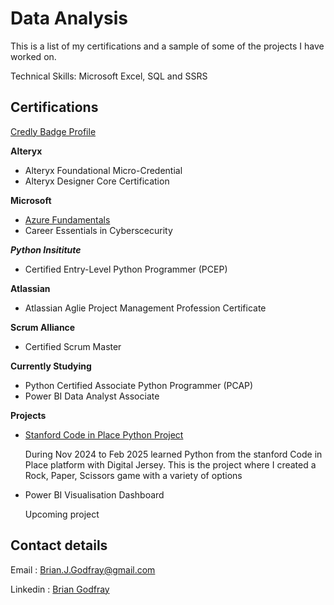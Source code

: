 # Data Analysis

This is a list of my certifications and a sample of some of the projects I have worked on.

Technical Skills: Microsoft Excel, SQL and SSRS

## Certifications 
[Credly Badge Profile](https://www.credly.com/users/brian-godfray)

**Alteryx**
- Alteryx Foundational Micro-Credential
- Alteryx Designer Core Certification

**Microsoft**
- [Azure Fundamentals](https://learn.microsoft.com/api/credentials/share/en-us/BrianGodfray-5035/E15D08D1DA82164E?sharingId=43A4B58B5C4BA066)
- Career Essentials in Cyberscecurity

***Python Insititute***
- Certified Entry-Level Python Programmer (PCEP)

**Atlassian**
- Atlassian Aglie Project Management Profession Certificate

**Scrum Alliance**
- Certified Scrum Master
  
**Currently Studying**
- Python Certified Associate Python Programmer (PCAP)
- Power BI Data Analyst Associate

**Projects**
- [Stanford Code in Place Python Project](https://github.com/bgodfray/Rock_paper_scissors_python)
  
  During Nov 2024 to Feb 2025 learned Python from the stanford Code in Place platform with Digital Jersey.
  This is the project where I created a Rock, Paper, Scissors game with a variety of options
- Power BI Visualisation Dashboard
  
  Upcoming project

## Contact details
Email : [Brian.J.Godfray@gmail.com](mailto:brian.j.godfray+data@gmail.com)

Linkedin : [Brian Godfray](https://www.linkedin.com/in/brian-godfray-115743b2/)

